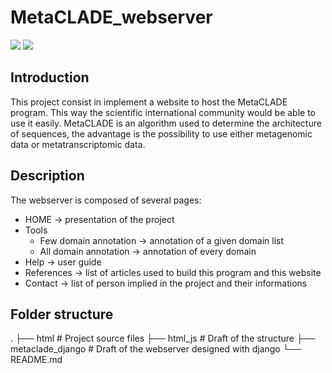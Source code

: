 # MetaCLADE_webserver
![](https://img.shields.io/badge/course-INTERSHIP-blue)
![](https://img.shields.io/badge/status-active-active)

## Introduction
This project consist in implement a website to host the MetaCLADE program. 
This way the scientific international community would be able to use it easily.
MetaCLADE is an algorithm used to determine the architecture of sequences, the advantage is the possibility to use either metagenomic data or metatranscriptomic data.


## Description
The webserver is composed of several pages:
* HOME -> presentation of the project
* Tools
  * Few domain annotation -> annotation of a given domain list
  * All domain annotation -> annotation of every domain
* Help -> user guide 
* References -> list of articles used to build this program and this website
* Contact -> list of person implied in the project and their informations
## Folder structure
.
├── html             # Project source files
├── html_js          # Draft of the structure
├── metaclade_django # Draft of the webserver designed with django
└── README.md

